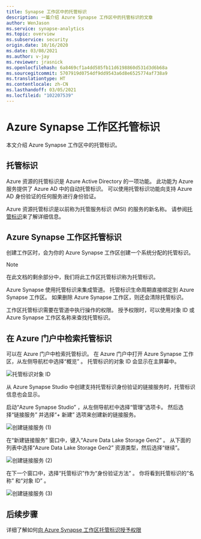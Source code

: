 ```yaml
---
title: Synapse 工作区中的托管标识
description: 一篇介绍 Azure Synapse 工作区中的托管标识的文章
author: WenJason
ms.service: synapse-analytics
ms.topic: overview
ms.subservice: security
origin.date: 10/16/2020
ms.date: 03/08/2021
ms.author: v-jay
ms.reviewer: jrasnick
ms.openlocfilehash: 6a8469cf1a4dd585fb11d6198860d531d3d6b68a
ms.sourcegitcommit: 5707919d0754df9dd9543a6d8e6525774af738a9
ms.translationtype: HT
ms.contentlocale: zh-CN
ms.lasthandoff: 03/05/2021
ms.locfileid: "102207539"
---
```

# <a name="azure-synapse-workspace-managed-identity"></a>Azure Synapse 工作区托管标识

本文介绍 Azure Synapse 工作区中的托管标识。

## <a name="managed-identities"></a>托管标识

Azure 资源的托管标识是 Azure Active Directory 的一项功能。 此功能为 Azure 服务提供了 Azure AD 中的自动托管标识。 可以使用托管标识功能向支持 Azure AD 身份验证的任何服务进行身份验证。

Azure 资源托管标识是以前称为托管服务标识 (MSI) 的服务的新名称。 请参阅[托管标识](../../active-directory/managed-identities-azure-resources/overview.md?toc=/synapse-analytics/toc.json&bc=/synapse-analytics/breadcrumb/toc.json)来了解详细信息。

## <a name="azure-synapse-workspace-managed-identity"></a>Azure Synapse 工作区托管标识

创建工作区时，会为你的 Azure Synapse 工作区创建一个系统分配的托管标识。

>[!NOTE]
>在此文档的剩余部分中，我们将此工作区托管标识称为托管标识。

Azure Synapse 使用托管标识来集成管道。 托管标识生命周期直接绑定到 Azure Synapse 工作区。 如果删除 Azure Synapse 工作区，则还会清除托管标识。

工作区托管标识需要在管道中执行操作的权限。 授予权限时，可以使用对象 ID 或 Azure Synapse 工作区名称来查找托管标识。

## <a name="retrieve-managed-identity-in-azure-portal"></a>在 Azure 门户中检索托管标识

可以在 Azure 门户中检索托管标识。 在 Azure 门户中打开 Azure Synapse 工作区，从左侧导航栏中选择“概览”  。 托管标识的对象 ID 会显示在主屏幕中。

![托管标识对象 ID](./media/synapse-workspace-managed-identity/workspace-managed-identity-1.png)

从 Azure Synapse Studio 中创建支持托管标识身份验证的链接服务时，托管标识信息也会显示。

启动“Azure Synapse Studio”  ，从左侧导航栏中选择“管理”选项卡。 然后选择“链接服务”  并选择“+ 新建”  选项来创建新的链接服务。

![创建链接服务 (1)](./media/synapse-workspace-managed-identity/workspace-managed-identity-2.png)

在“新建链接服务”  窗口中，键入“Azure Data Lake Storage Gen2”  。 从下面的列表中选择“Azure Data Lake Storage Gen2”  资源类型，然后选择“继续”。

![创建链接服务 (2)](./media/synapse-workspace-managed-identity/workspace-managed-identity-3.png)

在下一个窗口中，选择“托管标识”作为“身份验证方法”   。 你将看到托管标识的“名称”  和“对象 ID”  。

![创建链接服务 (3)](./media/synapse-workspace-managed-identity/workspace-managed-identity-4.png)

## <a name="next-steps"></a>后续步骤

详细了解如何[向 Azure Synapse 工作区托管标识授予权限](./how-to-grant-workspace-managed-identity-permissions.md)
